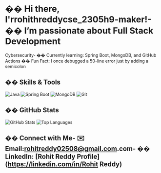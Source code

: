 # �� Hi there, I&#39;rrohithreddycse_2305h9-maker!- �� I’m passionate about Full Stack Development
Cybersecurity- �� Currently learning: Spring Boot, MongoDB, and GitHub Actions
�� Fun Fact: I once debugged a 50-line error just by adding a semicolon
## ��️ Skills &amp; Tools
![Java](https://img.shields.io/badge/Java-Intermediate-FFE88F?style=for-the-badge&logo=Java&logoColor=%23D1A89F&logoSize=auto&color=%234F6622)
![Spring Boot](https://img.shields.io/badge/SpringBoot-6DB33F?style=for-the-badge&amp;logo=spring-boot&amp;logoColor=white)
![MongoDB](https://img.shields.io/badge/MongoDB-4DB33D?style=for-the-badge&amp;logo=mongodb&amp;logoColor=white)
![Git](https://img.shields.io/badge/Git-F05032?style=for-the-badge&amp;logo=git&amp;logoColor=white)
## �� GitHub Stats
![GitHub Stats](https://github-readme-stats.vercel.app/api?username=rrohithreddycse2305h9-maker&amp;show_icons=true&amp;theme=radical)
![Top Languages](https://github-readme-stats.vercel.app/api/top-langs/?username=rrohithreddycse2305h9-maker&amp;layout=compact)
## �� Connect with Me- ✉️ Email:rohitreddy02508@gmail.com.com- �� LinkedIn: [Rohit Reddy Profile](https://linkedin.com/in/Rohit Reddy) 
